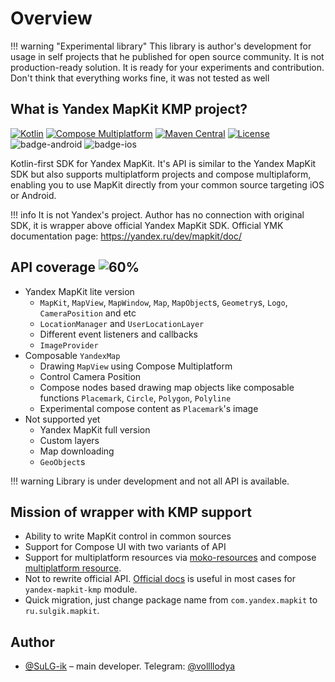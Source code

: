 # Overview

!!! warning "Experimental library"
    This library is author's development for usage in self projects that he published for open source 
    community. It is not production-ready solution. It is ready for your experiments and 
    contribution. Don't think that everything works fine, it was not tested as well

## What is Yandex MapKit KMP project?

[![Kotlin](https://img.shields.io/badge/kotlin-2.0.10-blue.svg?logo=kotlin)](http://kotlinlang.org)
[![Compose Multiplatform](https://img.shields.io/badge/Compose%20Multiplatform-v1.6.11-blue)](https://github.com/JetBrains/compose-multiplatform)
[![Maven Central](https://img.shields.io/maven-central/v/ru.sulgik.mapkit/yandex-mapkit-kmp?color=blue)](https://search.maven.org/artifact/ru.sulgik.mapkit/yandex-mapkit-kmp)
[![License](https://img.shields.io/badge/License-Apache/2.0-blue.svg)](https://github.com/SuLG-ik/yandex-mapkit-kmp/blob/main/LICENSE)
![badge-android](http://img.shields.io/badge/platform-android-6EDB8D.svg?style=flat&color=blue)
![badge-ios](http://img.shields.io/badge/platform-ios-CDCDCD.svg?style=flat&color=blue)

Kotlin-first SDK for Yandex MapKit. It's API is similar to the Yandex MapKit SDK but also supports
multiplatform projects and compose multiplaform, enabling you to use MapKit directly from your
common source targeting iOS or Android.

!!! info
    It is not Yandex's project. Author has no connection with original SDK, it is wrapper
    above official Yandex MapKit SDK. Official YMK documentation page: https://yandex.ru/dev/mapkit/doc/

## API coverage ![60%](https://img.shields.io/badge/-60%25-green?style=flat-square)

- Yandex MapKit lite version
    - `MapKit`, `MapView`, `MapWindow`, `Map`, `MapObject`s, `Geometry`s, `Logo`, `CameraPosition` and etc
    - `LocationManager` and `UserLocationLayer`
    - Different event listeners and callbacks
    - `ImageProvider`
- Composable `YandexMap`
    - Drawing `MapView` using Compose Multiplatform
    - Control Camera Position
    - Compose nodes based drawing map objects like composable functions `Placemark`, `Circle`, `Polygon`, `Polyline`
    - Experimental compose content as `Placemark`'s image
- Not supported yet
    - Yandex MapKit full version
    - Custom layers
    - Map downloading
    - `GeoObject`s

!!! warning
    Library is under development and not all API is available.

## Mission of wrapper with KMP support

- Ability to write MapKit control in common sources
- Support for Compose UI with two variants of API
- Support for multiplatform resources
  via [moko-resources](https://github.com/icerockdev/moko-resources) and
  compose [multiplatform resource](https://www.jetbrains.com/help/kotlin-multiplatform-dev/compose-images-resources.html).
- Not to rewrite official API. [Official docs](https://yandex.ru/dev/mapkit/doc/) is useful in most
  cases for `yandex-mapkit-kmp` module.
- Quick migration, just change package name from `com.yandex.mapkit` to `ru.sulgik.mapkit`.

## Author

- [@SuLG-ik](https://github.com/SuLG-ik) – main developer. Telegram: [@vollllodya](https://t.me/vollllodya)